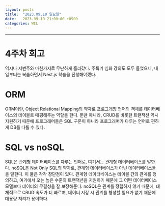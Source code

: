 ```yaml
---
layout: posts
title:  "2023.09.10 일요일"
date:   2023-09-10 21:00:00 +0900
categories: WIL
---
```

---
# 4주차 회고
역시나 저번주와 마찬가지로 무난하게 흘러갔다. 주특기 심화 강의도 모두 들었으니, 내일부터는 복습하면서 Nest.js 학습을 진행해야겠다.

# ORM
ORM이란, Object Relational Mapping의 약자로 프로그래밍 언어의 객체를 데이터베이스의 테이블로 매핑해주는 역할을 한다. 뿐만 아니라, CRUD를 비롯한 트랜잭션 역시 지원하기 때문에 프로그래머들은 SQL 구문이 아니라 프로그래머가 다루는 언어로 편하게 DB를 다룰 수 있다.

# SQL vs noSQL
SQL은 관계형 데이터베이스를 다루는 언어로, 여기서는 관계형 데이터베이스를 말한다. noSQL은 Not Only SQL의 약자로, 관계형 데이터베이스가 아닌 데이터베이스들을 말한다. 이 둘은 각각 장단점이 있다. 관계형 데이터베이스는 테이블 간의 관계를 정의하고, 여기에서 오는 높은 수준의 트랜잭션을 지원하기 때문에 그 어떤 데이터베이스 모델보다 데이터의 무결성을 잘 보장해준다. noSQL은 관계를 정립하지 않기 때문에, 대체적으로 CRUD 속도가 더 빠르며, 데이터 저장 시 관계를 형성할 필요가 없기 때문에 대용량 처리가 용이하다.